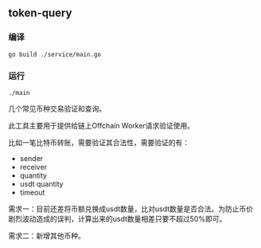 ## token-query

### 编译

    go build ./service/main.go

### 运行

    ./main

几个常见币种交易验证和查询。


此工具主要用于提供给链上Offchain Worker请求验证使用。

比如一笔比特币转账，需要验证其合法性，需要验证的有：

- sender
- receiver
- quantity
- usdt quantity
- timeout

需求一：目前还差将币额兑换成usdt数量，比对usdt数量是否合法。为防止币价剧烈波动造成的误判，计算出来的usdt数量相差只要不超过50%即可。

需求二：新增其他币种。
